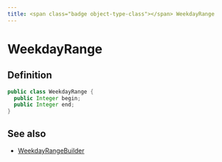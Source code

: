 ```yaml
---
title: <span class="badge object-type-class"></span> WeekdayRange
---
```

# <span class="badge object-type-class"></span> WeekdayRange

## Definition

```java
public class WeekdayRange {
  public Integer begin;
  public Integer end;
}
```
## See also

 * <span class="badge builder"></span> [WeekdayRangeBuilder](./builder-WeekdayRangeBuilder.md)
